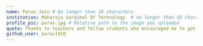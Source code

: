 ```yaml
---
name: Paras Jain # No longer than 18 characters
institution: Maharaja Surajmal Of Technology  # no longer than 58 characters
profile_pic: paras.jpg # Relative path to the image you uploaded
quote: Thanks to teachers and fellow students who encouraged me to get here. I'm going to miss you all! # No longer than 100 characters
github_user: paras1810
---
```

